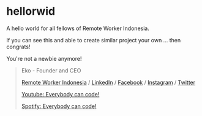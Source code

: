 # hellorwid

A hello world for all fellows of Remote Worker Indonesia.

If you can see this and able to create similar project your own ... then congrats!

You're not a newbie anymore!

>Eko - Founder and CEO 
> 
>[Remote Worker Indonesia](https://remoteworker.id) / [LinkedIn](https://www.linkedin.com/organization-guest/company/remote-worker-id) / [Facebook](https://www.facebook.com/remoteworkerid) / [Instagram](https://www.instagram.com/remoteworker.id/) / [Twitter](https://twitter.com/remoteworkerid) 
> 
>[Youtube: Everybody can code!](https://www.youtube.com/watch?v=h2naH3WawpU)
> 
>[Spotify: Everybody can code!](https://open.spotify.com/episode/2MeFoHkbvsyMZiplw01yYv?si=EQFpnYZoTzyp_JngpuIzEQ)



